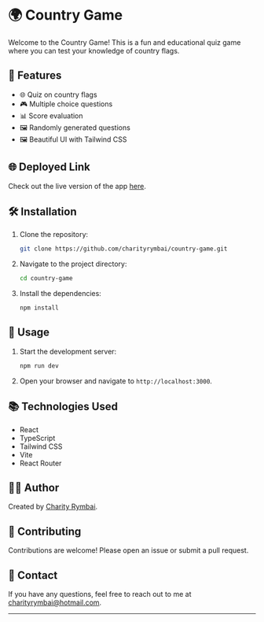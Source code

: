 # 🌍 Country Game

Welcome to the Country Game! This is a fun and educational quiz game where you can test your knowledge of country flags.

## 🚀 Features

- 🌐 Quiz on country flags
- 🎮 Multiple choice questions
- 📊 Score evaluation
- 🖼️ Randomly generated questions
- 🖼️ Beautiful UI with Tailwind CSS

## 🌐 Deployed Link

Check out the live version of the app [here](https://country-game.ceew.xyz).


## 🛠️ Installation

1. Clone the repository:
    ```sh
    git clone https://github.com/charityrymbai/country-game.git
    ```
2. Navigate to the project directory:
    ```sh
    cd country-game
    ```
3. Install the dependencies:
    ```sh
    npm install
    ```

## 🚀 Usage

1. Start the development server:
    ```sh
    npm run dev
    ```
2. Open your browser and navigate to `http://localhost:3000`.

## 📚 Technologies Used

- React
- TypeScript
- Tailwind CSS
- Vite
- React Router

<!-- ## 📄 License

This project is licensed under the MIT License. See the LICENSE file for details. -->

## 👩‍💻 Author

Created by [Charity Rymbai](https://github.com/charityrymbai).

## 🌟 Contributing

Contributions are welcome! Please open an issue or submit a pull request.

## 📧 Contact

If you have any questions, feel free to reach out to me at [charityrymbai@hotmail.com](mailto:charityrymbai@hotmail.com).

---
